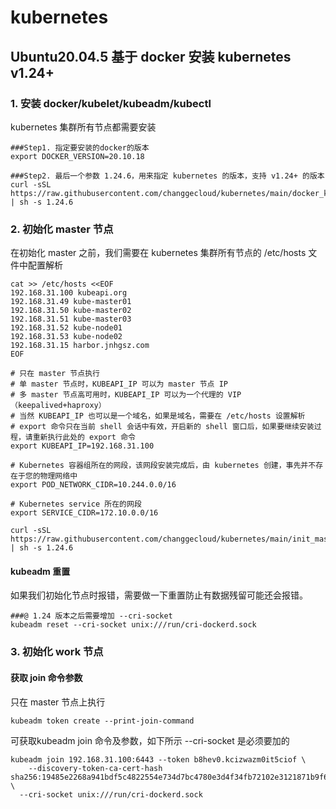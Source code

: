# kubernetes

## Ubuntu20.04.5 基于 docker 安装 kubernetes v1.24+

### 1. 安装 docker/kubelet/kubeadm/kubectl
kubernetes 集群所有节点都需要安装

```
###Step1. 指定要安装的docker的版本
export DOCKER_VERSION=20.10.18

###Step2. 最后一个参数 1.24.6，用来指定 kubernetes 的版本，支持 v1.24+ 的版本
curl -sSL https://raw.githubusercontent.com/changgecloud/kubernetes/main/docker_kubernetes_v1.24.sh | sh -s 1.24.6
```
### 2. 初始化 master 节点
在初始化 master 之前，我们需要在 kubernetes 集群所有节点的 /etc/hosts 文件中配置解析

```
cat >> /etc/hosts <<EOF
192.168.31.100 kubeapi.org
192.168.31.49 kube-master01
192.168.31.50 kube-master02
192.168.31.51 kube-master03
192.168.31.52 kube-node01
192.168.31.53 kube-node02
192.168.31.15 harbor.jnhgsz.com
EOF
```

```
# 只在 master 节点执行
# 单 master 节点时，KUBEAPI_IP 可以为 master 节点 IP
# 多 master 节点高可用时，KUBEAPI_IP 可以为一个代理的 VIP（keepalived+haproxy）
# 当然 KUBEAPI_IP 也可以是一个域名，如果是域名，需要在 /etc/hosts 设置解析
# export 命令只在当前 shell 会话中有效，开启新的 shell 窗口后，如果要继续安装过程，请重新执行此处的 export 命令
export KUBEAPI_IP=192.168.31.100

# Kubernetes 容器组所在的网段，该网段安装完成后，由 kubernetes 创建，事先并不存在于您的物理网络中
export POD_NETWORK_CIDR=10.244.0.0/16

# Kubernetes service 所在的网段
export SERVICE_CIDR=172.10.0.0/16

curl -sSL https://raw.githubusercontent.com/changgecloud/kubernetes/main/init_master.sh | sh -s 1.24.6
```

#### kubeadm 重置
如果我们初始化节点时报错，需要做一下重置防止有数据残留可能还会报错。

```
###@ 1.24 版本之后需要增加 --cri-socket
kubeadm reset --cri-socket unix:///run/cri-dockerd.sock
```

### 3. 初始化 work 节点

#### 获取 join 命令参数
只在 master 节点上执行
```
kubeadm token create --print-join-command
```

可获取kubeadm join 命令及参数，如下所示
--cri-socket 是必须要加的
```
kubeadm join 192.168.31.100:6443 --token b8hev0.kcizwazm0it5ciof \
	--discovery-token-ca-cert-hash sha256:19485e2268a941bdf5c4822554e734d7bc4780e3d4f34fb72102e3121871b9f6 \
  --cri-socket unix:///run/cri-dockerd.sock
```




